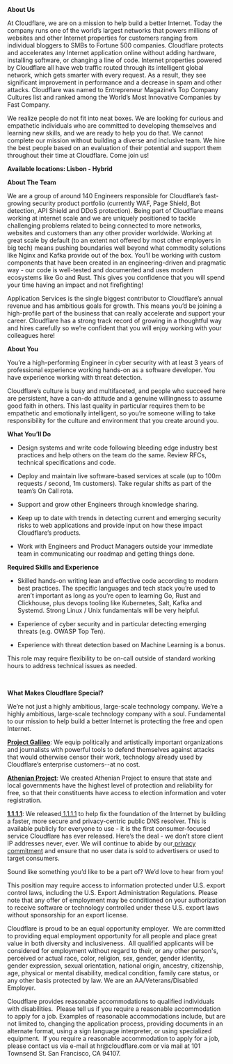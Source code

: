 <div class="content-intro">
	<div><strong>About Us</strong></div>
	<div>
		<p>At Cloudflare, we are on a mission to help build a better Internet. Today the company runs one of the world’s largest networks that powers millions of websites and other Internet properties for customers ranging from individual bloggers to SMBs to Fortune 500 companies. Cloudflare protects and accelerates any Internet application online without adding hardware, installing software, or changing a line of code. Internet properties powered by Cloudflare all have web traffic routed through its intelligent global network, which gets smarter with every request. As a result, they see significant improvement in performance and a decrease in spam and other attacks. Cloudflare was named to Entrepreneur Magazine’s Top Company Cultures list and ranked among the World’s Most Innovative Companies by Fast Company.&nbsp;</p>
		<p><span style="font-weight: 400;">We realize people do not fit into neat boxes. We are looking for curious and empathetic individuals who are committed to developing themselves and learning new skills, and we are ready to help you do that. We cannot complete our mission without building a diverse and inclusive team. We hire the best people based on an evaluation of their potential and support them throughout their time at Cloudflare. Come join us!&nbsp;</span></p>
	</div>
</div>
<p><strong>Available locations: Lisbon - Hybrid&nbsp;</strong></p>
<p><strong>About The Team</strong></p>
<p>We are a group of around 140 Engineers responsible for Cloudflare’s fast-growing security product portfolio (currently WAF, Page Shield, Bot detection, API Shield and DDoS protection). Being part of Cloudflare means working at internet scale and we are uniquely positioned to tackle challenging problems related to being connected to more networks, websites and customers than any other provider worldwide. Working at great scale by default (to an extent not offered by most other employers in big tech) means pushing boundaries well beyond what commodity solutions like Nginx and Kafka provide out of the box. You’ll be working with custom components that have been created in an engineering-driven and pragmatic way - our code is well-tested and documented and uses modern ecosystems like Go and Rust. This gives you confidence that you will spend your time having an impact and not firefighting!</p>
<p>Application Services is the single biggest contributor to Cloudflare’s annual revenue and has ambitious goals for growth. This means you’d be joining a high-profile part of the business that can really accelerate and support your career. Cloudflare has a strong track record of growing in a thoughtful way and hires carefully so we’re confident that you will enjoy working with your colleagues here!</p>
<p><strong>About You</strong></p>
<p>You’re a high-performing Engineer in cyber security with at least 3 years of professional experience working hands-on as a software developer. You have experience working with threat detection.</p>
<p>Cloudflare’s culture is busy and multifaceted, and people who succeed here are persistent, have a can-do attitude and a genuine willingness to assume good faith in others. This last quality in particular requires them to be empathetic and emotionally intelligent, so you’re someone willing to take responsibility for the culture and environment that you create around you.</p>
<p><strong>What You’ll Do</strong></p>
<ul>
	<li>
		<p>Design systems and write code following bleeding edge industry best practices and help others on the team do the same. Review RFCs, technical specifications and code.</p>
	</li>
	<li>
		<p>Deploy and maintain live software-based services at scale (up to 100m requests / second, 1m customers). Take regular shifts as part of the team’s On Call rota.</p>
	</li>
	<li>
		<p>Support and grow other Engineers through knowledge sharing.</p>
	</li>
	<li>
		<p>Keep up to date with trends in detecting current and emerging security risks to web applications and provide input on how these impact Cloudflare’s products.</p>
	</li>
	<li>
		<p>Work with Engineers and Product Managers outside your immediate team in communicating our roadmap and getting things done.</p>
	</li>
</ul>
<p><strong>Required Skills and Experience</strong></p>
<ul>
	<li>
		<p>Skilled hands-on writing lean and effective code according to modern best practices. The specific languages and tech stack you’re used to aren’t important as long as you’re open to learning Go, Rust and Clickhouse, plus devops tooling like Kubernetes, Salt, Kafka and Systemd. Strong Linux / Unix fundamentals will be very helpful.</p>
	</li>
	<li>
		<p>Experience of cyber security and in particular detecting emerging threats (e.g. OWASP Top Ten).</p>
	</li>
	<li>
		<p>Experience with threat detection based on Machine Learning is a bonus.</p>
	</li>
</ul>
<p>This role may require flexibility to be on-call outside of standard working hours to address technical issues as needed.</p>
<p>&nbsp;</p>
<div class="content-conclusion">
	<p><strong>What Makes Cloudflare Special?</strong></p>
	<p><span style="font-weight: 400;">We’re not just a highly ambitious, large-scale technology company. We’re a highly ambitious, large-scale technology company with a soul. Fundamental to our mission to help build a better Internet is protecting the free and open Internet.</span></p>
	<p><a href="https://blog.cloudflare.com/protecting-free-expression-online/"><strong>Project Galileo</strong></a><span style="font-weight: 400;">: We equip politically and artistically important organizations and journalists with powerful tools to defend themselves against attacks that would otherwise censor their work, technology already used by Cloudflare’s enterprise customers--at no cost.</span></p>
	<p><strong><a href="https://www.cloudflare.com/athenian/">Athenian Project</a></strong><span style="font-weight: 400;">: We created Athenian Project to ensure that state and local governments have the highest level of protection and reliability for free, so that their constituents have access to election information and voter registration.</span></p>
	<p><a href="https://1.1.1.1/"><strong>1.1.1.1</strong></a><span style="font-weight: 400;">: We released</span><a href="https://1.1.1.1/"> <span style="font-weight: 400;">1.1.1.1</span></a><span style="font-weight: 400;"> to help fix the foundation of the Internet by building a faster, more secure and privacy-centric public DNS resolver. This is available publicly for everyone to use - it is the first consumer-focused service Cloudflare has ever released. Here’s the deal - we don’t store client IP addresses never, ever. We will continue to abide by our</span><a href="https://developers.cloudflare.com/1.1.1.1/privacy/public-dns-resolver"> privacy commitment</a><span style="font-weight: 400;"> and ensure that no user data is sold to advertisers or used to target consumers.</span></p>
	<p><span style="font-weight: 400;">Sound like something you’d like to be a part of? We’d love to hear from you!</span></p>
	<p><span style="font-weight: 400;">This position may require access to information protected under U.S. export control laws, including the U.S. Export Administration Regulations. Please note that any offer of employment may be conditioned on your authorization to receive software or technology controlled under these U.S. export laws without sponsorship for an export license.</span></p>
	<p><span style="font-weight: 400;">Cloudflare is proud to be an equal opportunity employer. &nbsp;We are committed to providing equal employment opportunity for all people and place great value in both diversity and inclusiveness. &nbsp;All qualified applicants will be considered for employment without regard to their, or any other person's, perceived or actual</span> <span style="font-weight: 400;">race, color, religion, sex, gender, gender identity, gender expression, sexual orientation, national origin, ancestry, citizenship, age, physical or mental disability, medical condition, family care status, or any other basis protected by law. </span><span style="font-weight: 400;">We are an AA/Veterans/Disabled Employer.</span></p>
	<p><span style="font-weight: 400;">Cloudflare provides reasonable accommodations to qualified individuals with disabilities. &nbsp;Please tell us if you require a reasonable accommodation to apply for a job. Examples of reasonable accommodations include, but are not limited to, changing the application process, providing documents in an alternate format, using a sign language interpreter, or using specialized equipment. &nbsp;If you require a reasonable accommodation to apply for a job, please contact us via e-mail at </span><span style="font-weight: 400;">hr@cloudflare.com</span><span style="font-weight: 400;"> or via mail at 101 Townsend St. San Francisco, CA 94107.</span></p>
</div>